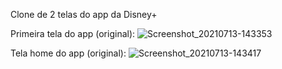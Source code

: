 Clone de 2 telas do app da Disney+

Primeira tela do app (original):
![Screenshot_20210713-143353](https://user-images.githubusercontent.com/78613533/125499830-172a71ba-70f2-4f84-bfd1-0bfa7bdb2ef9.jpg)

Tela home do app (original):
![Screenshot_20210713-143417](https://user-images.githubusercontent.com/78613533/125499916-ea4209f7-bfdb-4da3-8b2d-37c5843f021b.jpg)

